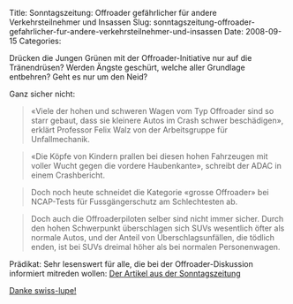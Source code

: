 Title: Sonntagszeitung: Offroader gefährlicher für andere Verkehrsteilnehmer und Insassen
Slug: sonntagszeitung-offroader-gefahrlicher-fur-andere-verkehrsteilnehmer-und-insassen
Date: 2008-09-15
Categories:

Drücken die Jungen Grünen mit der Offroader-Initiative nur auf die Tränendrüsen? Werden Ängste geschürt, welche aller Grundlage entbehren? Geht es nur um den Neid?

Ganz sicher nicht:

> «Viele der hohen und schweren Wagen vom Typ Offroader sind so starr gebaut, dass sie kleinere Autos im Crash schwer beschädigen», erklärt Professor Felix Walz von der Arbeitsgruppe für Unfallmechanik.

> «Die Köpfe von Kindern prallen bei diesen hohen Fahrzeugen mit voller Wucht gegen die vordere Haubenkante», schreibt der ADAC in einem Crashbericht.

> Doch noch heute schneidet die Kategorie «grosse Offroader» bei NCAP-Tests für Fussgängerschutz am Schlechtesten ab.

> Doch auch die Offroaderpiloten selber sind nicht immer sicher. Durch den hohen Schwerpunkt überschlagen sich SUVs wesentlich öfter als normale Autos, und der Anteil von Überschlagsunfällen, die tödlich enden, ist bei SUVs dreimal höher als bei normalen Personenwagen.

Prädikat: Sehr lesenswert für alle, die bei der Offroader-Diskussion informiert mitreden wollen: [Der Artikel aus der Sonntagszeitung](http://www.sonntagszeitung.ch/fokus/?newsid=&type=8)

[Danke swiss-lupe!](http://swiss-lupe.blogspot.com/2008/09/offroader-realsatire.html)
